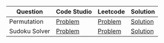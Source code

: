 | Question      | Code Studio                                                    | Leetcode                                               | Solution                      |
| ------------- | -------------------------------------------------------------- | ------------------------------------------------------ | ----------------------------- |
| Permutation   | [Problem](https://www.codingninjas.com/studio/problems/758958) | [Problem](https://leetcode.com/problems/permutations)  | [Solution](Permutation.java)  |
| Sudoku Solver | [Problem](https://www.codingninjas.com/studio/problems/758961) | [Problem](https://leetcode.com/problems/sudoku-solver) | [Solution](SudokuSolver.java) |
